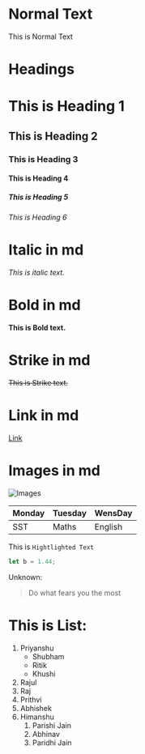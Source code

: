 <!-- Normal text -->
# Normal Text #
This is Normal Text

<!-- Heading in md -->
# Headings #
# This is Heading 1 #
## This is Heading 2 ##
### This is Heading 3 ###
#### This is Heading 4 ####
##### This is Heading 5 #####
###### This is Heading 6 ######
<!-- Italic in markedDown -->
# Italic in md #
_This is italic text._ 

<!-- Bold in markedDown -->
# Bold in md #
**This is Bold text.**

<!-- Strike in markedDown -->
# Strike in md #
~~This is Strike text.~~

<!-- Link in markedDown -->
# Link in md #
[Link](https://coinmarketcap.com/ "Coin Market Cap")

<!-- Images in markedDown -->
# Images in md #
![Images](https://bugmenot.com/assets/img/logo.png "BugMeNot")

<!-- Table in md -->
|Monday|Tuesday|WensDay|
|---|---|---|
|SST|Maths|English|

<!-- Hignlight in md -->
This is `Hightlighted Text`

<!-- Embedd code in md -->
```javascript
let b = 1.44;
```

<!-- Quotes in MarkDown -->
Unknown:
>Do what fears you the most

<!-- List in MarkDown -->
# This is List: #
1. Priyanshu
    - Shubham
    - Ritik
    - Khushi
2. Rajul
3. Raj
4. Prithvi
5. Abhishek
6. Himanshu
    1. Parishi Jain
    1. Abhinav
    1. Paridhi Jain

